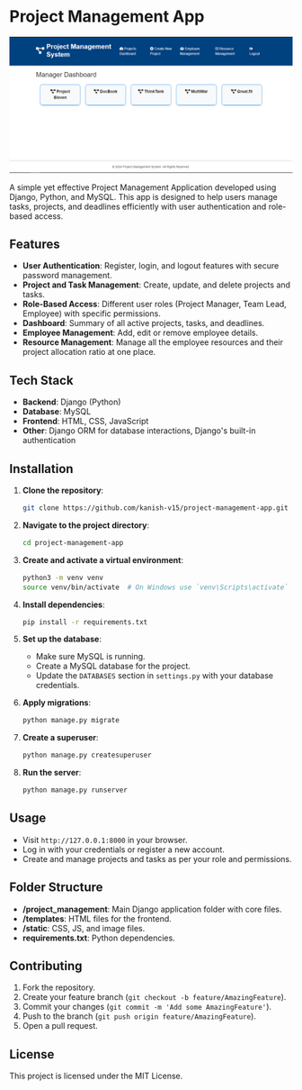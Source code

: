  # Project Management App
 
 ![Project Management App Screenshot](images/screenshot.png)

A simple yet effective Project Management Application developed using Django, Python, and MySQL. This app is designed to help users manage tasks, projects, and deadlines efficiently with user authentication and role-based access.

## Features

- **User Authentication**: Register, login, and logout features with secure password management.
- **Project and Task Management**: Create, update, and delete projects and tasks.
- **Role-Based Access**: Different user roles (Project Manager, Team Lead, Employee) with specific permissions.
- **Dashboard**: Summary of all active projects, tasks, and deadlines.
- **Employee Management**: Add, edit or remove employee details.
- **Resource Management**: Manage all the employee resources and their project allocation ratio at one place.

## Tech Stack

- **Backend**: Django (Python)
- **Database**: MySQL
- **Frontend**: HTML, CSS, JavaScript
- **Other**: Django ORM for database interactions, Django's built-in authentication

## Installation

1. **Clone the repository**:
    ```bash
    git clone https://github.com/kanish-v15/project-management-app.git
    ```
2. **Navigate to the project directory**:
    ```bash
    cd project-management-app
    ```
3. **Create and activate a virtual environment**:
    ```bash
    python3 -m venv venv
    source venv/bin/activate  # On Windows use `venv\Scripts\activate`
    ```
4. **Install dependencies**:
    ```bash
    pip install -r requirements.txt
    ```
5. **Set up the database**:
   - Make sure MySQL is running.
   - Create a MySQL database for the project.
   - Update the `DATABASES` section in `settings.py` with your database credentials.

6. **Apply migrations**:
    ```bash
    python manage.py migrate
    ```
7. **Create a superuser**:
    ```bash
    python manage.py createsuperuser
    ```
8. **Run the server**:
    ```bash
    python manage.py runserver
    ```

## Usage

- Visit `http://127.0.0.1:8000` in your browser.
- Log in with your credentials or register a new account.
- Create and manage projects and tasks as per your role and permissions.

## Folder Structure

- **/project_management**: Main Django application folder with core files.
- **/templates**: HTML files for the frontend.
- **/static**: CSS, JS, and image files.
- **requirements.txt**: Python dependencies.

## Contributing

1. Fork the repository.
2. Create your feature branch (`git checkout -b feature/AmazingFeature`).
3. Commit your changes (`git commit -m 'Add some AmazingFeature'`).
4. Push to the branch (`git push origin feature/AmazingFeature`).
5. Open a pull request.

## License

This project is licensed under the MIT License.
